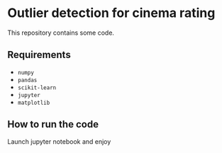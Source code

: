 
# Outlier detection for cinema rating

This repository contains some code.

## Requirements

- `numpy`
- `pandas`
- `scikit-learn`
- `jupyter`
- `matplotlib`

## How to run the code 
Launch jupyter notebook and enjoy
